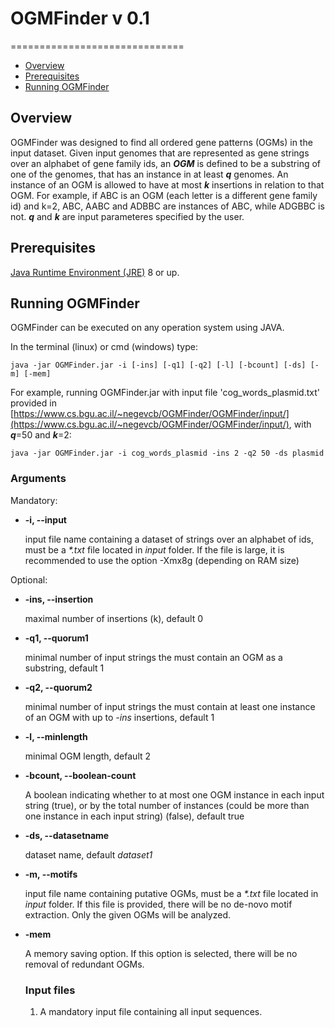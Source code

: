 # OGMFinder v 0.1
==============================
-   [Overview](#overview)
-   [Prerequisites](#prerequisites)
-   [Running OGMFinder](#running)

<a name='overview'>Overview</a>
--------
OGMFinder was designed to find all ordered gene patterns (OGMs) in the input dataset. Given input genomes that are represented as gene
strings over an alphabet of gene family ids, an **_OGM_** is defined to be a substring of one of the genomes,
that has an instance in at least **_q_** genomes. An instance of an OGM is allowed to have at most **_k_** insertions in relation to 
that OGM. For example, if ABC is an OGM (each letter is a different gene family id) and k=2, ABC, AABC and ADBBC are instances of ABC, 
while ADGBBC is not. **_q_** and **_k_** are input parameteres specified by the user.

<a name='prerequisites'>Prerequisites</a>
--------

[Java Runtime Environment (JRE)](http://www.oracle.com/technetwork/java/javase/downloads/index.html)
8 or up.

<a name='running'>Running OGMFinder</a>
--------

OGMFinder can be executed on any operation system using JAVA.

In the terminal (linux) or cmd (windows) type:
``` 
java -jar OGMFinder.jar -i [-ins] [-q1] [-q2] [-l] [-bcount] [-ds] [-m] [-mem]
```
For example, running OGMFinder.jar with input file 'cog_words_plasmid.txt' provided in [https://www.cs.bgu.ac.il/~negevcb/OGMFinder/OGMFinder/input/](https://www.cs.bgu.ac.il/~negevcb/OGMFinder/OGMFinder/input/), with **_q_**=50 and **_k_**=2:
``` 
java -jar OGMFinder.jar -i cog_words_plasmid -ins 2 -q2 50 -ds plasmid
```

### Arguments
Mandatory:
- **-i, --input**			
  
   input file name containing a dataset of strings over an alphabet of ids, must be a *\*.txt* file located in *input* folder.
   If the file is large, it is recommended to use the option -Xmx8g (depending on RAM size)
   
Optional:
- **-ins, --insertion**
   
   maximal number of insertions (k), default 0
- **-q1, --quorum1**		
   
   minimal number of input strings the must contain an OGM as a substring, default 1
- **-q2, --quorum2**
   
   minimal number of input strings the must contain at least one instance of an OGM with up to *-ins* insertions, default 1
- **-l, --minlength**	
   
   minimal OGM length, default 2
- **-bcount, --boolean-count**
   
   A boolean indicating whether to at most one OGM instance in each input string (true), or by the total number of instances
   (could be more than one instance in each input string) (false), default true
- **-ds, --datasetname**
   
   dataset name, default *dataset1*
- **-m, --motifs**
   
   input file name containing putative OGMs, must be a *\*.txt* file located in *input* folder. If this file is provided, there will be no de-novo motif extraction. Only the given OGMs will be analyzed.
   
- **-mem**

   A memory saving option. If this option is selected, there will be no removal of redundant OGMs.
   
   ### Input files
   1. A mandatory input file containing all input sequences.
